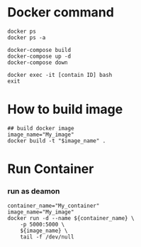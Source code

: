 
# Docker command
```
docker ps
docker ps -a

docker-compose build
docker-compose up -d
docker-compose down

docker exec -it [contain ID] bash
exit
```

# How to build image
```
## build docker image
image_name="My_image"
docker build -t "$image_name" .
```

# Run Container 
### run as deamon 
```
container_name="My_container"
image_name="My_image"
docker run -d --name ${container_name} \
    -p 5000:5000 \
    ${image_name} \
    tail -f /dev/null
```

